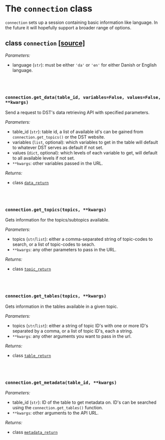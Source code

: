 # The `connection` class
`connection` sets up a session containing basic information like language. In the future it will hopefully support a broader range of options.



## class `connection`               [[source]](https://github.com/Kristianuruplarsen/PyDST/blob/master/PyDST/connection/connection.py)

_Parameters:_
* language (`str`): must be either `'da'` or `'en'` for either Danish or English language.


<br><br>
### `connection.get_data(table_id, variables=False, values=False, **kwargs)`
Send a request to DST's data retrieving API with specified parameters.

_Parameters:_
* table_id (`str`): table id, a list of available id's can be gained  from `connection.get_topics()` or the DST website.
* variables (`list`, optional): which variables to get in the table will default to whatever DST serves as default if not set.
* values (`dict`, optional): which levels of each variable to get, will default to all available levels if not set.
* `**kwargs`: other variables passed in the URL.

_Returns:_
* class [`data_return`](return_classes/data_return)

<br><br>
### `connection.get_topics(topics, **kwargs)`
Gets information for the topics/subtopics available.

_Parameters:_
* topics (`str`/`list`): either a comma-separated string of topic-codes to search, or a list of topic-codes to seach.
* `**kwargs`: any other parameters to pass in the URL.

_Returns:_
* class [`topic_return`](return_classes/topic_return)


<br><br>
### `connection.get_tables(topics, **kwargs)`
Gets information in the tables available in a given topic.

_Parameters:_
* topics (`str`/`list`): either a string of topic ID's with one or more ID's separated by a comma, or a list of topic ID's, each a string.
* `**kwargs`: any other arguments you want to pass in the url.

_Returns:_
* class [`table_return`](return_classes/table_return)


<br><br>
### `connection.get_metadata(table_id, **kwargs)`

_Parameters:_
* table_id (`str`): ID of the table to get metadata on. ID's can be searched using the `connection.get_tables()` function.
* `**kwargs`: other arguments to the API URL.

_Returns:_
* class [`metadata_return`](return_classes/metadata_return)
